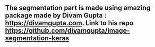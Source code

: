 ## The segmentation part is made using amazing package made by Divam Gupta : https://divamgupta.com. Link to his repo https://github.com/divamgupta/image-segmentation-keras
